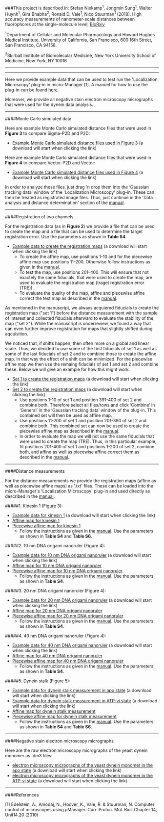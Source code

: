 ###This project is described in: Stefan Niekamp<sup>1</sup>, Jongmin Sung<sup>1</sup>, Walter Huynh<sup>1</sup>, Gira Bhabha<sup>2</sup>, Ronald D. Vale<sup>1</sup>, Nico Stuurman<sup>1</sup> (2018). High accuracy measurements of nanometer-scale distances between fluorophores at the single-molecule level, [BioRxiv](https://doi.org/10.1101/234740)

<sup>1</sup>Department of Cellular and Molecular Pharmacology and Howard Hughes Medical Institute, University of California, San Francisco, 600 16th Street, San Francisco, CA 94158.

<sup>2</sup>Skirball Institute of Biomolecular Medicine, New York University School of Medicine, New York, NY 10016

-------------------

-------------------

Here we provide example data that can be used to test run the 'Localization Microscopy' plug-in in micro-Manager [1]. A manuel for how to use the plug-in can be found [here](manual.pdf).

Moreover, we provide all negative stain electron microscopy micrographs that were used for the dynein data analysis.

-------------------

####Monte Carlo simulated data

Here are example Monte Carlo simulated distance files that were used in **Figure 3** to compare Sigma-P2D and P2D:

- <a href="data/Monte-Carlo-Data/Figure3.zip" download>Example Monte Carlo simulated distance files used in Figure 3</a> (a download  will start when clicking the link)

Here are example Monte Carlo simulated distance files that were used in **Figure 4** to compare Vector-P2D and Vector:

- <a href="data/Monte-Carlo-Data/Figure4.zip" download>Example Monte Carlo simulated distance files used in Figure 4</a> (a download  will start when clicking the link)

In order to analyze these files, just drag 'n drop them into the ‘Gaussian tracking data’ window of the 'Localization Microscopy' plug-in. These can then be treated as registrated image files. Thus, just continue in the 'Data analysis and distance determination' section of the [manual](manual.pdf).

-------------------

####Registration of two channels

For the registration data (as in **Figure 2**) we provide a file that can be used to create the map and a file that can be used to determine the target registration error. Use the parameters as shown in **Table S4**.


- <a href="data/Registration/Beads-to-create-and-test-map.zip" download>Example data to create the registration maps</a> (a download  will start when clicking the link)
	- To create the affine map, use positions 1-10 and for the piecewise affine map use positions 11-200. Otherwise follow instructions as given in the [manual](manual.pdf).
	- To test the map, use positions 201-400. This will ensure that not exactely the same fiducials, that were used to create the map, are used to evaluate the registration map (traget registration error (TRE)).
	- To evaluate the quality of the map, affine and piecewise affine correct the test map as described in the [manual](manual.pdf). 


As mentioned in the manuscript, we always acquiered fiducials to create the registration map ("set 1") before the distance measurement with the sample of interest and collected fiducials afterward to evaluate the stability of the map ("set 2"). While the manuscript is underreview, we found a way that can even further improve registration for maps that slightly shifted during aqcuisition. 

We noticed that, if shifts happen, then often more on a global and linear scale. Thus, we decided to use some of the first fiducials of set 1 as well as some of the last fiducials of set 2 and to combine those to create the affine map. In that way the effect of a shift can be minimized. For the piecewise affine map we then use the remaing fiducials of set 1 and set 2 and combine these. Below we will give an example for how this might work.

- <a href="data/Registration/Set1.zip" download>Set 1 to create the registration maps</a> (a download  will start when clicking the link)
- <a href="data/Registration/Set2.zip" download>Set 2 to create the registration maps</a> (a download  will start when clicking the link)
	- Use positions 1-10 of set 1 and position 391-400 of set 2 and combine both. Therefore select all files/rows and click ‘Combine’ in ‘General’ in the ‘Gaussian tracking data’ window of the plug-in. This combined set will then be used as affine map.
	- Use positions 11-200 of set 1 and position 201-390 of set 2 and combine both. This combined set can now be used to create the piecewise affine map as described in the [manual](manual.pdf). 
	- In order to evaluate the map we will not use the same fiducials that were used to create the map (TRE). Thus, in this particular example, fit positions 201-400 of set 1 and positions 1-200 of set 2, combine both, and affine as well as piecewise affine correct them as described in the [manual](manual.pdf).

-------------------

####Distance measurements

For the distance measurements we provide the registration maps (affine as well as piecewise affine maps) as '.txt' files. These can be loaded into the micro-Manager's 'Localization Microscopy' plug-in and used directly as described in the [manual](manual.pdf).

#####1. Kinesin 1 (Figure 3):

- [Example data for kinesin 1](data/Distance/Kinesin/) (a download  will start when clicking the link)
- [Affine map for kinesin 1](data/Distance/Maps/maps.html)
- [Piecewise affine map for kinesin 1](data/Distance/Maps/maps.html)
	- Follow the instructions as given in the [manual](manual.pdf). Use the parameters as shown in **Table S4** and **Table S6**.	

#####2. 10 nm DNA origami nanoruler (Figure 4):

- <a href="data/Distance/10nmOrigami/10nm-Origami-Combined.zip" download>Example data for 10 nm DNA origami nanoruler</a> (a download  will start when clicking the link)
- [Affine map for 10 nm DNA origami nanoruler](data/Distance/Maps/maps.html)
- [Piecewise affine map for 10 nm DNA origami nanoruler](data/Distance/Maps/maps.html)
	- Follow the instructions as given in the [manual](manual.pdf). Use the parameters as shown in **Table S4**.	

#####3. 20 nm DNA origami nanoruler (Figure 4):

- <a href="data/Distance/20nmOrigami/20nm-Origami-Combined.zip" download>Example data for 20 nm DNA origami nanoruler</a> (a download  will start when clicking the link)
- [Affine map for 20 nm DNA origami nanoruler](data/Distance/Maps/maps.html)
- [Piecewise affine map for 20 nm DNA origami nanoruler](data/Distance/Maps/maps.html)
	- Follow the instructions as given in the [manual](manual.pdf). Use the parameters as shown in **Table S4**.


#####4. 40 nm DNA origami nanoruler (Figure 4):

- <a href="data/Distance/40nmOrigami/40nm-Origami-Combined.zip" download>Example data for 40 nm DNA origami nanoruler</a> (a download  will start when clicking the link)
- [Affine map for 40 nm DNA origami nanoruler](data/Distance/Maps/maps.html)
- [Piecewise affine map for 40 nm DNA origami nanoruler](data/Distance/Maps/maps.html)
	- Follow the instructions as given in the [manual](manual.pdf). Use the parameters as shown in **Table S4**.

#####5. Dynein stalk (Figure 5):

- <a href="data/Distance/Dynein/Dynein-apo.zip" download>Example data for dynein stalk measurement in apo state</a> (a download  will start when clicking the link)
- <a href="data/Distance/Dynein/Dynein-ATPvi.zip" download>Example data for dynein stalk measurement in ATP-vi state</a> (a download  will start when clicking the link)
- [Affine map for dynein stalk measurement](data/Distance/Maps/maps.html)
- [Piecewise affine map for dynein stalk measurement](data/Distance/Maps/maps.html)
	- Follow the instructions as given in the [manual](manual.pdf). Use the parameters as shown in **Table S4** and **Table S6**.

-------------------

####Negative stain electron microscopy micrographs

Here are the raw electron microscopy micrographs of the yeast dynein monomer as .dm3 files:

- <a href="data/Electron-microscopy/apo.zip" download>electron microscopy micrographs of the yeast dynein monomer in the apo state</a> (a download  will start when clicking the link)
- <a href="data/Electron-microscopy/atp-vi.zip" download>electron microscopy micrographs of the yeast dynein monomer in the ATP-vi state</a> (a download  will start when clicking the link)



-------------------

####References

[1] Edelstein, A., Amodaj, N., Hoover, K., Vale, R. & Stuurman, N. Computer control of microscopes using µManager. Curr. Protoc. Mol. Biol. Chapter 14, Unit14.20 (2010)